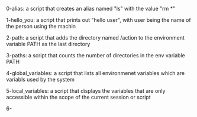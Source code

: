 0-alias: a script that creates an alias named "ls" with the value "rm *"

1-hello_you: a script that prints out "hello user", with user being the name of the person using the machin

2-path: a script that adds the directory named /action to the environment variable PATH as the last directory

3-paths: a script that counts the number of directories in the env variable PATH

4-global_variables: a script that lists all environmenet variables which are variabls used by the system

5-local_variables: a script that displays the variables that are only accessible within the scope of the current session or script

6-
